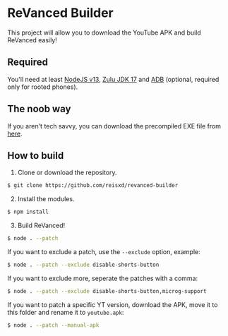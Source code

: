 # ReVanced Builder

This project will allow you to download the YouTube APK and build ReVanced easily!

## Required

You'll need at least [NodeJS v13](https://nodejs.org/), [Zulu JDK 17](https://www.azul.com/downloads/?version=java-17-lts&package=jdk) and [ADB](https://developer.android.com/studio/command-line/adb) (optional, required only for rooted phones).

## The noob way

If you aren't tech savvy, you can download the precompiled EXE file from [here](https://github.com/reisxd/revanced-builder/releases/latest).

## How to build

1. Clone or download the repository.

```bash
$ git clone https://github.com/reisxd/revanced-builder
```

2. Install the modules.

```bash
$ npm install
```

3. Build ReVanced!

```bash
$ node . --patch
```

If you want to exclude a patch, use the `--exclude` option, example:

```bash
$ node . --patch --exclude disable-shorts-button
```

If you want to exclude more, seperate the patches with a comma:

```bash
$ node . --patch --exclude disable-shorts-button,microg-support
```

If you want to patch a specific YT version, download the APK, move it to this folder and rename it to `youtube.apk`:

```bash
$ node . --patch --manual-apk
```
